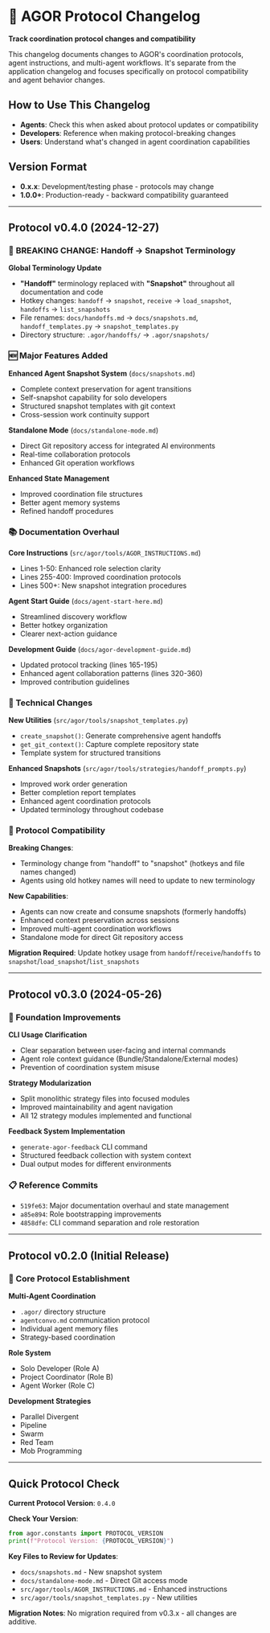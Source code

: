 # 🔄 AGOR Protocol Changelog

**Track coordination protocol changes and compatibility**

This changelog documents changes to AGOR's coordination protocols, agent instructions, and multi-agent workflows. It's separate from the application changelog and focuses specifically on protocol compatibility and agent behavior changes.

## How to Use This Changelog

- **Agents**: Check this when asked about protocol updates or compatibility
- **Developers**: Reference when making protocol-breaking changes
- **Users**: Understand what's changed in agent coordination capabilities

## Version Format

- **0.x.x**: Development/testing phase - protocols may change
- **1.0.0+**: Production-ready - backward compatibility guaranteed

---

## Protocol v0.4.0 (2024-12-27)

### 🔄 **BREAKING CHANGE: Handoff → Snapshot Terminology**

**Global Terminology Update**
- **"Handoff"** terminology replaced with **"Snapshot"** throughout all documentation and code
- Hotkey changes: `handoff` → `snapshot`, `receive` → `load_snapshot`, `handoffs` → `list_snapshots`
- File renames: `docs/handoffs.md` → `docs/snapshots.md`, `handoff_templates.py` → `snapshot_templates.py`
- Directory structure: `.agor/handoffs/` → `.agor/snapshots/`

### 🆕 Major Features Added

**Enhanced Agent Snapshot System** (`docs/snapshots.md`)
- Complete context preservation for agent transitions
- Self-snapshot capability for solo developers
- Structured snapshot templates with git context
- Cross-session work continuity support

**Standalone Mode** (`docs/standalone-mode.md`)
- Direct Git repository access for integrated AI environments
- Real-time collaboration protocols
- Enhanced Git operation workflows

**Enhanced State Management**
- Improved coordination file structures
- Better agent memory systems
- Refined handoff procedures

### 📚 Documentation Overhaul

**Core Instructions** (`src/agor/tools/AGOR_INSTRUCTIONS.md`)
- Lines 1-50: Enhanced role selection clarity
- Lines 255-400: Improved coordination protocols
- Lines 500+: New snapshot integration procedures

**Agent Start Guide** (`docs/agent-start-here.md`)
- Streamlined discovery workflow
- Better hotkey organization
- Clearer next-action guidance

**Development Guide** (`docs/agor-development-guide.md`)
- Updated protocol tracking (lines 165-195)
- Enhanced agent collaboration patterns (lines 320-360)
- Improved contribution guidelines

### 🔧 Technical Changes

**New Utilities** (`src/agor/tools/snapshot_templates.py`)
- `create_snapshot()`: Generate comprehensive agent handoffs
- `get_git_context()`: Capture complete repository state
- Template system for structured transitions

**Enhanced Snapshots** (`src/agor/tools/strategies/handoff_prompts.py`)
- Improved work order generation
- Better completion report templates
- Enhanced agent coordination protocols
- Updated terminology throughout codebase

### 🎯 Protocol Compatibility

**Breaking Changes**:
- Terminology change from "handoff" to "snapshot" (hotkeys and file names changed)
- Agents using old hotkey names will need to update to new terminology

**New Capabilities**:
- Agents can now create and consume snapshots (formerly handoffs)
- Enhanced context preservation across sessions
- Improved multi-agent coordination workflows
- Standalone mode for direct Git repository access

**Migration Required**: Update hotkey usage from `handoff`/`receive`/`handoffs` to `snapshot`/`load_snapshot`/`list_snapshots`

---

## Protocol v0.3.0 (2024-05-26)

### 🔧 Foundation Improvements

**CLI Usage Clarification**
- Clear separation between user-facing and internal commands
- Agent role context guidance (Bundle/Standalone/External modes)
- Prevention of coordination system misuse

**Strategy Modularization**
- Split monolithic strategy files into focused modules
- Improved maintainability and agent navigation
- All 12 strategy modules implemented and functional

**Feedback System Implementation**
- `generate-agor-feedback` CLI command
- Structured feedback collection with system context
- Dual output modes for different environments

### 📋 Reference Commits

- `519fe63`: Major documentation overhaul and state management
- `a85e894`: Role bootstrapping improvements
- `4858dfe`: CLI command separation and role restoration

---

## Protocol v0.2.0 (Initial Release)

### 🎯 Core Protocol Establishment

**Multi-Agent Coordination**
- `.agor/` directory structure
- `agentconvo.md` communication protocol
- Individual agent memory files
- Strategy-based coordination

**Role System**
- Solo Developer (Role A)
- Project Coordinator (Role B)
- Agent Worker (Role C)

**Development Strategies**
- Parallel Divergent
- Pipeline
- Swarm
- Red Team
- Mob Programming

---

## Quick Protocol Check

**Current Protocol Version**: `0.4.0`

**Check Your Version**:
```python
from agor.constants import PROTOCOL_VERSION
print(f"Protocol Version: {PROTOCOL_VERSION}")
```

**Key Files to Review for Updates**:
- `docs/snapshots.md` - New snapshot system
- `docs/standalone-mode.md` - Direct Git access mode
- `src/agor/tools/AGOR_INSTRUCTIONS.md` - Enhanced instructions
- `src/agor/tools/snapshot_templates.py` - New utilities

**Migration Notes**: No migration required from v0.3.x - all changes are additive.
